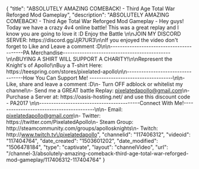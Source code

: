 {
    "title": "ABSOLUTELY AMAZING COMEBACK! - Third Age Total War Reforged Mod Gameplay",
    "description": "ABSOLUTELY AMAZING COMEBACK! - Third Age Total War Reforged Mod Gameplay - Hey guys! Today we have a crazy 4v4 online battle! This was a great replay and I know you are going to love it :D Enjoy the Battle \n\nJOIN MY DISCORD SERVER: https:\/\/discord.gg\/JjR7UR3\n\nIf you enjoyed the video don't forget to Like and Leave a comment :D\n\n-----------------------------------------PA Merchandise---------------------------------------------\n\nBUYING A SHIRT WILL SUPPORT A CHARITY!\n\nRepresent the Knight's of Apollo!\nBuy a T-shirt Here: https:\/\/teespring.com\/stores\/pixelated-apollo\n\n----------------------------------How You Can Support Me! -----------------------------------\n\n- Like, share and leave a comment :D\n- Turn OFF adblock or whitelist my channel\n- Send me a GREAT battle Replay: pixelatedapollo@gmail.com\n- Purchase a Server at: https:\/\/oasis-hosting.net\/ and use this discount code - PA2017 \n\n------------------------------------------Connect With Me!-----------------------------------------\n\n- Email: pixelatedapollo@gmail.com\n- Twitter: https:\/\/twitter.com\/PixelatedApollo\n- Steam Group:  http:\/\/steamcommunity.com\/groups\/apollosknights\n- Twitch: http:\/\/www.twitch.tv\/pixelatedapollo",
    "channelid": "117406312",
    "videoid": "117404764",
    "date_created": "1503601202",
    "date_modified": "1506478184",
    "type": "captivate",
    "layout": "channelVideo",
    "url": "\/channel-3\/absolutely-amazing-comeback-third-age-total-war-reforged-mod-gameplay\/117406312-117404764"
}
